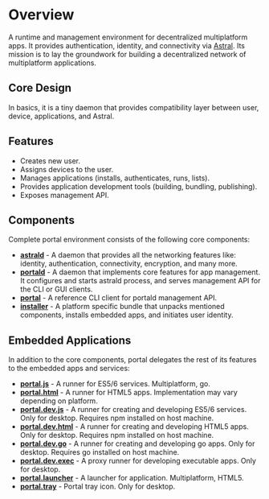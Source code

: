 # Overview

A runtime and management environment for decentralized multiplatform apps.
It provides authentication, identity, and connectivity via [Astral](https://github.com/cryptopunkscc/astrald/blob/master/README.md).
Its mission is to lay the groundwork for building a decentralized network of multiplatform applications.

## Core Design

In basics, it is a tiny daemon that provides compatibility layer between user, device, applications, and Astral.

## Features

* Creates new user.
* Assigns devices to the user.
* Manages applications (installs, authenticates, runs, lists).
* Provides application development tools (building, bundling, publishing).
* Exposes management API.

## Components

Complete portal environment consists of the following core components:

* **[astrald](https://github.com/cryptopunkscc/astrald/tree/master/cmd/astrald)** - A daemon that provides all the networking features like: identity, authentication, connectivity, encryption, and many more.
* **[portald](../cmd/portald)** - A daemon that implements core features for app management. It configures and starts astrald process, and serves management API for the CLI or GUI clients.
* **[portal](../cmd/portal)** - A reference CLI client for portald management API.
* **[installer](../cmd/install-portal-to-astral)** - A platform specific bundle that unpacks mentioned components, installs embedded apps, and initiates user identity.

## Embedded Applications

In addition to the core components, portal delegates the rest of its features to the embedded apps and services:

* **[portal.js](../apps/js)** - A runner for ES5/6 services. Multiplatform, go.
* **[portal.html](../apps/html)** - A runner for HTML5 apps. Implementation may vary depending on platform.
* **[portal.dev.js](../apps/js)** - A runner for creating and developing ES5/6 services. Only for desktop. Requires npm installed on host machine.
* **[portal.dev.html](../apps/html-dev)** - A runner for creating and developing HTML5 apps. Only for desktop. Requires npm installed on host machine.
* **[portal.dev.go](../apps/go-dev)** - A runner for creating and developing go apps. Only for desktop. Requires go installed on host machine.
* **[portal.dev.exec](../apps/exec-dev)** - A proxy runner for developing executable apps. Only for desktop.
* **[portal.launcher](../apps/launcher)** - A launcher for application. Multiplatform, HTML5.
* **[portal.tray](../apps/tray)** - Portal tray icon. Only for desktop.